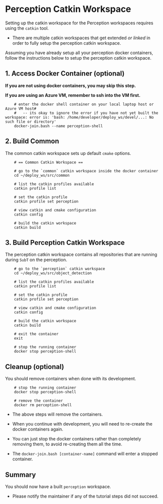 # Perception Catkin Workspace

Setting up the catkin workspace for the Perception workspaces requires using the `catkin` tool.

- There are multiple catkin workspaces that get extended *or linked* in order to fully setup the perception catkin workspace.

Assuming you have already setup all your perception docker containers, follow the instructions below to setup the perception catkin workspace.

## 1. Access Docker Container (optional)

**If you are not using docker containers, you may skip this step.**

**If you are using an Azure VM, remember to ssh into the VM first.**

        # enter the docker shell container on your local laptop host or Azure VM host#
        #   -- its okay to ignore the error if you have not yet built the workspace: error is: 'bash: /home/developer/deploy_ws/devel/...: No such file or directory'
        docker-join.bash --name perception-shell

## 2. Build Common

The common catkin workspace sets up default `cmake` options.

        # == Common Catkin Workspace ==

        # go to the `common` catkin workspace inside the docker container
        cd ~/deploy_ws/src/common

        # list the catkin profiles available
        catkin profile list

        # set the catkin profile
        catkin profile set perception

        # view catkin and cmake configuration
        catkin config

        # build the catkin workspace
        catkin build

## 3. Build Perception Catkin Workspace

The perception catkin workspace contains all repositories that are running during `SubT` on the perception.

        # go to the `perception` catkin workspace
        cd ~/deploy_ws/src/object_detection

        # list the catkin profiles available
        catkin profile list

        # set the catkin profile
        catkin profile set perception

        # view catkin and cmake configuration
        catkin config

        # build the catkin workspace
        catkin build

        # exit the container
        exit

        # stop the running container
        docker stop perception-shell


## Cleanup (optional)

You should remove containers when done with its development.

        # stop the running container
        docker stop perception-shell

        # remove the container
        docker rm perception-shell

- The above steps will remove the containers.

- When you continue with development, you will need to re-create the docker containers again.

- You can just stop the docker containers rather than completely removing them, to avoid re-creating them all the time.

- The `docker-join.bash [container-name]` command will enter a stopped container.

## Summary

You should now have a built `perception` workspace.

- Please notify the maintainer if any of the tutorial steps did not succeed.
